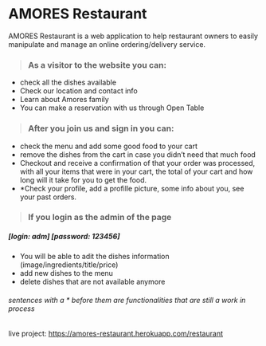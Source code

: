 # AMORES Restaurant

AMORES Restaurant is a web application to help restaurant owners to easily manipulate and manage an online ordering/delivery service. 

> ### As a visitor to the website you can: 
- check all the dishes available
- Check our location and contact info 
- Learn about Amores family
- You can make a reservation with us through Open Table

> ### After you join us and sign in you can: 

- check the menu and add some good food to your cart
- remove the dishes from the cart in case you didn’t need that much food
- Checkout and receive a confirmation of that your order was processed, with all your items that were in your cart, the total of your cart and how long  will it take for you to get the food.
- *Check your profile, add a profille picture, some info about you, see your past orders.

> ### If you login as the admin of the page 
##### [login: adm] [password: 123456]
- You will be able to adit the dishes information (image/ingredients/title/price)
- add new dishes to the menu
- delete dishes that are not available anymore

###### sentences with a * before them are functionalities that are still a work in process

live project: https://amores-restaurant.herokuapp.com/restaurant
